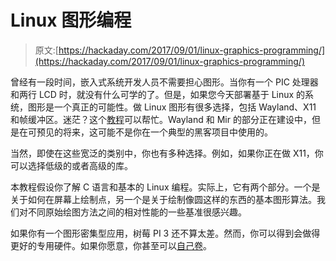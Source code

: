 # Linux 图形编程

> 原文:[https://hackaday.com/2017/09/01/linux-graphics-programming/](https://hackaday.com/2017/09/01/linux-graphics-programming/)

曾经有一段时间，嵌入式系统开发人员不需要担心图形。当你有一个 PIC 处理器和两行 LCD 时，就没有什么可学的了。但是，如果您今天部署基于 Linux 的系统，图形是一个真正的可能性。做 Linux 图形有很多选择，包括 Wayland、X11 和帧缓冲区。迷茫？这个[教程](http://betteros.org/tut/graphics1.php)可以帮忙。Wayland 和 Mir 的部分正在建设中，但是在可预见的将来，这可能不是你在一个典型的黑客项目中使用的。

当然，即使在这些宽泛的类别中，你也有多种选择。例如，如果你正在做 X11，你可以选择低级的或者高级的库。

本教程假设你了解 C 语言和基本的 Linux 编程。实际上，它有两个部分。一个是关于如何在屏幕上绘制点，另一个是关于绘制像圆这样的东西的基本图形算法。我们对不同原始绘图方法之间的相对性能的一些基准很感兴趣。

如果你有一个图形密集型应用，树莓 PI 3 还不算太差。然而，你可以得到会做得更好的专用硬件。如果你愿意，你甚至可以[自己卷](https://hackaday.com/2015/06/19/hackaday-prize-entry-homer-a-2d-gpu-for-microcontrollers/)。